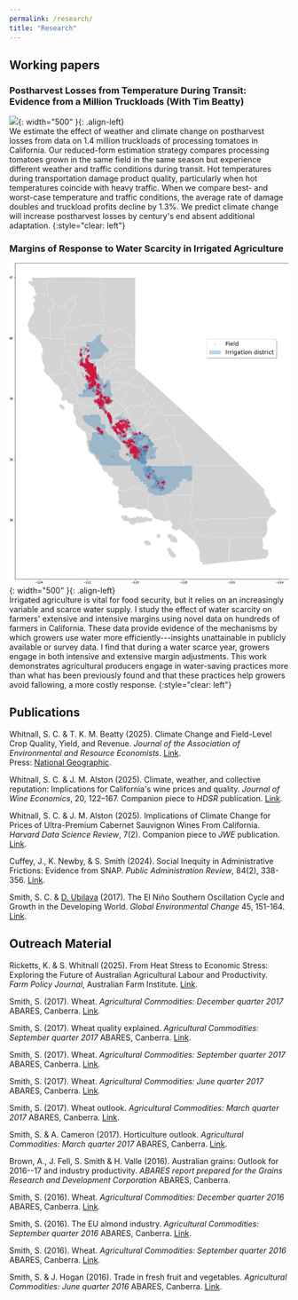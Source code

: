```yaml
---
permalink: /research/
title: "Research"
---
```


## Working papers
### Postharvest Losses from Temperature During Transit: Evidence from a Million Truckloads (With Tim Beatty)
![](../assets/cubic_lu_percent_3d_pval.png){: width="500" }{: .align-left}  
We estimate the effect of weather and climate change on postharvest losses from data on 1.4 million truckloads of processing tomatoes in California. Our reduced-form estimation strategy compares processing tomatoes grown in the same field in the same season but experience different weather and traffic conditions during transit. Hot temperatures during transportation damage product quality, particularly when hot temperatures coincide with heavy traffic. When we compare best- and worst-case temperature and traffic conditions, the average rate of damage doubles and truckload profits decline by 1.3%. We predict climate change will increase postharvest losses by century's end absent additional adaptation.
{:style="clear: left"}

### Margins of Response to Water Scarcity in Irrigated Agriculture
![](../assets/water_districts.png){: width="500" }{: .align-left}  
Irrigated agriculture is vital for food security, but it relies on an increasingly variable and scarce water supply. I study the effect of water scarcity on farmers' extensive and intensive margins using novel data on hundreds of farmers in California. These data provide evidence of the mechanisms by which growers use water more efficiently---insights unattainable in publicly available or survey data. I find that during a water scarce year, growers engage in both intensive and extensive margin adjustments. This work demonstrates agricultural producers engage in water-saving practices more than what has been previously found and that these practices help growers avoid fallowing, a more costly response.
{:style="clear: left"}

## Publications

Whitnall, S. C. & T. K. M. Beatty (2025). Climate Change and Field-Level Crop Quality, Yield, and Revenue. <em>Journal of the Association of Environmental and Resource Economists</em>. [Link](https://www.journals.uchicago.edu/doi/pdf/10.1086/736749).  
Press: [National Geographic](https://www.nationalgeographic.com/environment/article/climate-change-is-coming-for-your-pizza-sauce).

Whitnall, S. C. & J. M. Alston (2025). Climate, weather, and collective reputation: Implications for California's wine prices and quality. <em>Journal of Wine Economics</em>, 20, 122–167. Companion piece to <em>HDSR</em> publication. [Link](https://www.cambridge.org/core/journals/journal-of-wine-economics/article/climate-weather-and-collective-reputation-implications-for-californias-wine-prices-and-quality/DEDDD2CDA1514A86A040E9EEF6F6BCF9). 

Whitnall, S. C. & J. M. Alston (2025). Implications of Climate Change for Prices of Ultra-Premium Cabernet Sauvignon Wines From California. <em>Harvard Data Science Review</em>, 7(2). Companion piece to <em>JWE</em> publication. [Link](https://hdsr.mitpress.mit.edu/pub/6g3q4shv/release/3?readingCollection=da931fd2).

Cuffey, J., K. Newby, & S. Smith (2024). Social Inequity in Administrative Frictions: Evidence from SNAP. <em>Public Administration Review</em>, 84(2), 338-356. [Link](https://doi.org/10.1111/puar.13701).

Smith, S. C. & [D. Ubilava](https://davidubilava.com/) (2017). The El Ni&ntilde;o Southern Oscillation Cycle and Growth in the Developing World. <em>Global Environmental Change</em> 45, 151-164. [Link](https://www.sciencedirect.com/science/article/pii/S0959378017300432).

## Outreach Material

Ricketts, K. & S. Whitnall (2025). From Heat Stress to Economic Stress: Exploring the Future of Australian Agricultural Labour and Productivity. <em>Farm Policy Journal</em>, Australian Farm Institute. [Link](https://www.farminstitute.org.au/product/fpj2201-ricketts-k-whitnall-s-2025-from-heat-stress-to-economic-stress-exploring-the-future-of-australian-agricultural-labour-and-productivity/).

Smith, S. (2017). Wheat. <em>Agricultural Commodities: December quarter 2017</em> ABARES, Canberra. [Link](https://www.awe.gov.au/abares/research-topics/agricultural-outlook/previous-reports).

Smith, S. (2017). Wheat quality explained. <em>Agricultural Commodities: September quarter 2017</em> ABARES, Canberra. [Link](https://www.awe.gov.au/abares/research-topics/agricultural-outlook/previous-reports).

Smith, S. (2017). Wheat. <em>Agricultural Commodities: September quarter 2017</em> ABARES, Canberra. [Link](https://www.awe.gov.au/abares/research-topics/agricultural-outlook/previous-reports).

Smith, S. (2017). Wheat. <em>Agricultural Commodities: June quarter 2017</em> ABARES, Canberra. [Link](https://www.awe.gov.au/abares/research-topics/agricultural-outlook/previous-reports).

Smith, S. (2017). Wheat outlook. <em>Agricultural Commodities: March quarter 2017</em> ABARES, Canberra. [Link](https://www.awe.gov.au/abares/research-topics/agricultural-outlook/previous-reports).

Smith, S. & A. Cameron (2017). Horticulture outlook. <em>Agricultural Commodities: March quarter 2017</em> ABARES, Canberra. [Link](https://www.awe.gov.au/abares/research-topics/agricultural-outlook/previous-reports).

Brown, A., J. Fell, S. Smith & H. Valle (2016). Australian grains: Outlook for 2016--17 and industry productivity. <em>ABARES report prepared for the Grains Research and Development Corporation</em> ABARES, Canberra.

Smith, S. (2016). Wheat. <em>Agricultural Commodities: December quarter 2016</em> ABARES, Canberra. [Link](https://www.awe.gov.au/abares/research-topics/agricultural-outlook/previous-reports).

Smith, S. (2016). The EU almond industry. <em>Agricultural Commodities: September quarter 2016</em> ABARES, Canberra. [Link](https://www.awe.gov.au/abares/research-topics/agricultural-outlook/previous-reports).

Smith, S. (2016). Wheat. <em>Agricultural Commodities: September quarter 2016</em> ABARES, Canberra. [Link](https://www.awe.gov.au/abares/research-topics/agricultural-outlook/previous-reports).

Smith, S. & J. Hogan (2016). Trade in fresh fruit and vegetables. <em>Agricultural Commodities: June quarter 2016</em> ABARES, Canberra. [Link](https://www.awe.gov.au/abares/research-topics/agricultural-outlook/previous-reports).
